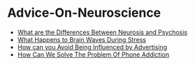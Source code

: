 # Advice-On-Neuroscience
- [What are the Differences Between Neurosis and Psychosis](https://jyotirgamya.org/opinion/neurosis-vs-psychosis/)
- [What Happens to Brain Waves During Stress](https://jyotirgamya.org/opinion/brain-waves-for-emotional-well-being/)
- [How can you Avoid Being Influenced by Advertising](https://jyotirgamya.org/opinion/how-to-avoid-manipulative-advertisements/)
- [How Can We Solve The Problem Of Phone Addiction](https://jyotirgamya.org/opinion/smartphone-addiction/)

